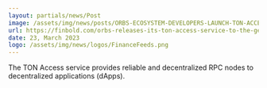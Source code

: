 ```yaml
---
layout: partials/news/Post
image: /assets/img/news/posts/ORBS-ECOSYSTEM-DEVELOPERS-LAUNCH-TON-ACCESS-TO-THE-PUBLIC.png
url: https://finbold.com/orbs-releases-its-ton-access-service-to-the-general-public/
date: 23, March 2023
logo: /assets/img/news/logos/FinanceFeeds.png
---
```


The TON Access service provides reliable and decentralized RPC nodes to decentralized applications (dApps).

